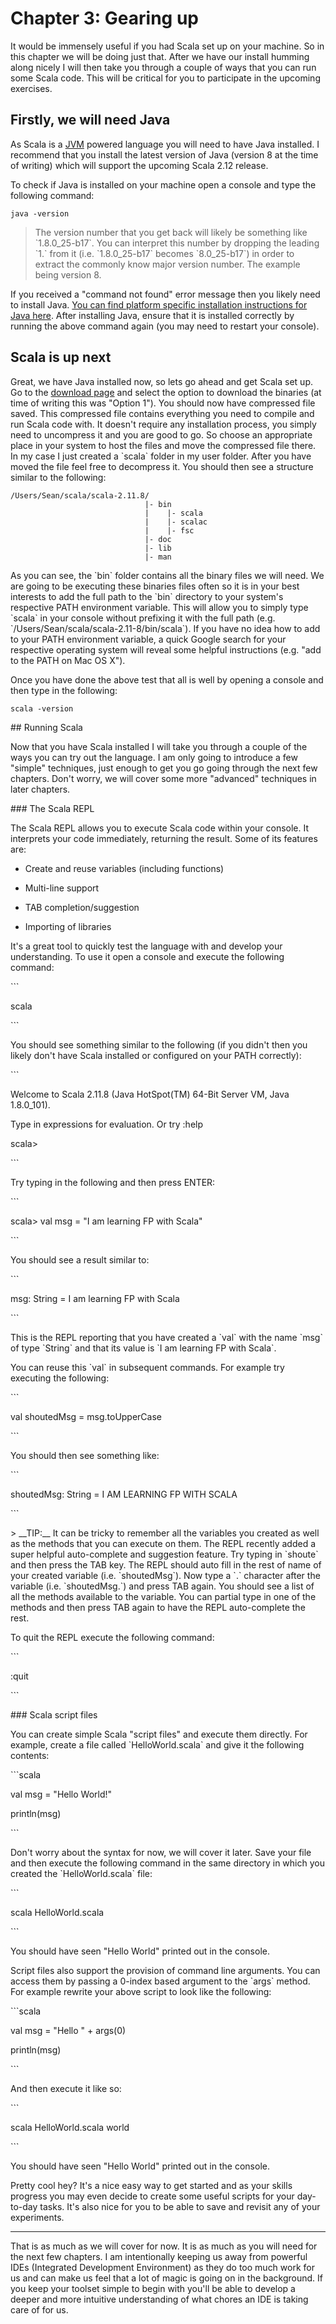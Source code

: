 # Chapter 3: Gearing up

It would be immensely useful if you had Scala set up on your machine. So in this chapter we will be doing just that. After we have our install humming along nicely I will then take you through a couple of ways that you can run some Scala code. This will be critical for you to participate in the upcoming exercises.

## Firstly, we will need Java

As Scala is a [JVM](https://en.wikipedia.org/wiki/Java_virtual_machine) powered language you will need to have Java installed. I recommend that you install the latest version of Java \(version 8 at the time of writing\) which will support the upcoming Scala 2.12 release.

To check if Java is installed on your machine open a console and type the following command:

`java -version`

> The version number that you get back will likely be something like \`1.8.0\_25-b17\`. You can interpret this number by dropping the leading \`1.\` from it \(i.e. \`1.8.0\_25-b17\` becomes \`8.0\_25-b17\`\) in order to extract the commonly know major version number. The example being version 8.

If you received a "command not found" error message then you likely need to install Java. [You can find platform specific installation instructions for Java here](https://www.java.com/en/download/help/download_options.xml). After installing Java, ensure that it is installed correctly by running the above command again \(you may need to restart your console\).

## Scala is up next

Great, we have Java installed now, so lets go ahead and get Scala set up.  Go to the [download page](http://www.scala-lang.org/download/) and select the option to download the binaries \(at time of writing this was "Option 1"\). You should now have compressed file saved.  This compressed file contains everything you need to compile and run Scala code with.  It doesn't require any installation process, you simply need to uncompress it and you are good to go.  So choose an appropriate place in your system to host the files and move the compressed file there.  In my case I just created a \`scala\` folder in my user folder. After you have moved the file feel free to decompress it. You should then see a structure similar to the following:

```
/Users/Sean/scala/scala-2.11.8/
                              |- bin
                              |    |- scala
                              |    |- scalac
                              |    |- fsc
                              |- doc
                              |- lib
                              |- man
```

As you can see, the \`bin\` folder contains all the binary files we will need. We are going to be executing these binaries files often so it is in your best interests to add the full path to the \`bin\` directory to your system's respective PATH environment variable.  This will allow you to simply type \`scala\` in your console without prefixing it with the full path \(e.g. \`\/Users\/Sean\/scala\/scala-2.11-8\/bin\/scala\`\). If you have no idea how to add to your PATH environment variable, a quick Google search for your respective operating system will reveal some helpful instructions \(e.g. "add to the PATH on Mac OS X"\).

Once you have done the above test that all is well by opening a console and then type in the following:

`scala -version`



\#\# Running Scala

Now that you have Scala installed I will take you through a couple of the ways you can try out the language. I am only going to introduce a few "simple" techniques, just enough to get you go going through the next few chapters. Don't worry, we will cover some more "advanced" techniques in later chapters.

\#\#\# The Scala REPL

The Scala REPL allows you to execute Scala code within your console. It interprets your code immediately, returning the result. Some of its features are:

* Create and reuse variables \(including functions\)

* Multi-line support

* TAB completion\/suggestion

* Importing of libraries


It's a great tool to quickly test the language with and develop your understanding. To use it open a console and execute the following command:

\`\`\`

scala

\`\`\`

You should see something similar to the following \(if you didn't then you likely don't have Scala installed or configured on your PATH correctly\):

\`\`\`

Welcome to Scala 2.11.8 \(Java HotSpot\(TM\) 64-Bit Server VM, Java 1.8.0\_101\).

Type in expressions for evaluation. Or try :help

scala&gt;

\`\`\`

Try typing in the following and then press ENTER:

\`\`\`

scala&gt; val msg = "I am learning FP with Scala"

\`\`\`

You should see a result similar to:

\`\`\`

msg: String = I am learning FP with Scala

\`\`\`

This is the REPL reporting that you have created a \`val\` with the name \`msg\` of type \`String\` and that its value is \`I am learning FP with Scala\`.

You can reuse this \`val\` in subsequent commands. For example try executing the following:

\`\`\`

val shoutedMsg = msg.toUpperCase

\`\`\`

You should then see something like:

\`\`\`

shoutedMsg: String = I AM LEARNING FP WITH SCALA

\`\`\`

&gt; \_\_TIP:\_\_ It can be tricky to remember all the variables you created as well as the methods that you can execute on them. The REPL recently added a super helpful auto-complete and suggestion feature. Try typing in \`shoute\` and then press the TAB key. The REPL should auto fill in the rest of name of your created variable \(i.e. \`shoutedMsg\`\). Now type a \`.\` character after the variable \(i.e. \`shoutedMsg.\`\) and press TAB again. You should see a list of all the methods available to the variable. You can partial type in one of the methods and then press TAB again to have the REPL auto-complete the rest.

To quit the REPL execute the following command:

\`\`\`

:quit

\`\`\`

\#\#\# Scala script files

You can create simple Scala "script files" and execute them directly. For example, create a file called \`HelloWorld.scala\` and give it the following contents:

\`\`\`scala

val msg = "Hello World!"

println\(msg\)

\`\`\`

Don't worry about the syntax for now, we will cover it later. Save your file and then execute the following command in the same directory in which you created the \`HelloWorld.scala\` file:

\`\`\`

scala HelloWorld.scala

\`\`\`

You should have seen "Hello World" printed out in the console.

Script files also support the provision of command line arguments. You can access them by passing a 0-index based argument to the \`args\` method. For example rewrite your above script to look like the following:

\`\`\`scala

val msg = "Hello " + args\(0\)

println\(msg\)

\`\`\`

And then execute it like so:

\`\`\`

scala HelloWorld.scala world

\`\`\`

You should have seen "Hello World" printed out in the console.

Pretty cool hey? It's a nice easy way to get started and as your skills progress you may even decide to create some useful scripts for your day-to-day tasks. It's also nice for you to be able to save and revisit any of your experiments.

---

That is as much as we will cover for now. It is as much as you will need for the next few chapters. I am intentionally keeping us away from powerful IDEs \(Integrated Development Environment\) as they do too much work for us and can make us feel that a lot of magic is going on in the background. If you keep your toolset simple to begin with you'll be able to develop a deeper and more intuitive understanding of what chores an IDE is taking care of for us.

